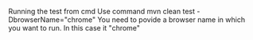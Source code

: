 Running the test from cmd
Use command mvn clean test -DbrowserName="chrome"
You need to povide a browser name in which you want to run.
In this case it "chrome"
